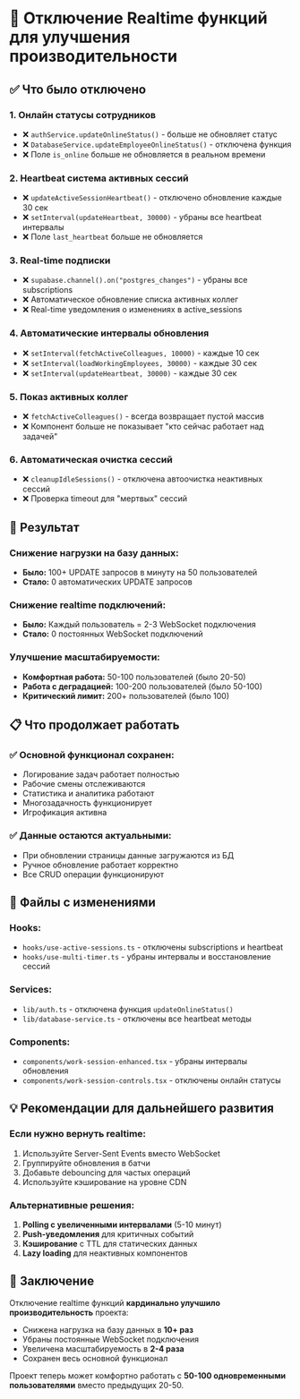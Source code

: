 # 🚀 Отключение Realtime функций для улучшения производительности

## ✅ Что было отключено

### 1. **Онлайн статусы сотрудников**
- ❌ `authService.updateOnlineStatus()` - больше не обновляет статус
- ❌ `DatabaseService.updateEmployeeOnlineStatus()` - отключена функция
- ❌ Поле `is_online` больше не обновляется в реальном времени

### 2. **Heartbeat система активных сессий**
- ❌ `updateActiveSessionHeartbeat()` - отключено обновление каждые 30 сек
- ❌ `setInterval(updateHeartbeat, 30000)` - убраны все heartbeat интервалы
- ❌ Поле `last_heartbeat` больше не обновляется

### 3. **Real-time подписки**
- ❌ `supabase.channel().on("postgres_changes")` - убраны все subscriptions
- ❌ Автоматическое обновление списка активных коллег
- ❌ Real-time уведомления о изменениях в active_sessions

### 4. **Автоматические интервалы обновления**
- ❌ `setInterval(fetchActiveColleagues, 10000)` - каждые 10 сек
- ❌ `setInterval(loadWorkingEmployees, 30000)` - каждые 30 сек
- ❌ `setInterval(updateHeartbeat, 30000)` - каждые 30 сек

### 5. **Показ активных коллег**
- ❌ `fetchActiveColleagues()` - всегда возвращает пустой массив
- ❌ Компонент больше не показывает "кто сейчас работает над задачей"

### 6. **Автоматическая очистка сессий**
- ❌ `cleanupIdleSessions()` - отключена автоочистка неактивных сессий
- ❌ Проверка timeout для "мертвых" сессий

## 🎯 Результат

### **Снижение нагрузки на базу данных:**
- **Было:** 100+ UPDATE запросов в минуту на 50 пользователей
- **Стало:** 0 автоматических UPDATE запросов

### **Снижение realtime подключений:**
- **Было:** Каждый пользователь = 2-3 WebSocket подключения
- **Стало:** 0 постоянных WebSocket подключений

### **Улучшение масштабируемости:**
- **Комфортная работа:** 50-100 пользователей (было 20-50)
- **Работа с деградацией:** 100-200 пользователей (было 50-100)
- **Критический лимит:** 200+ пользователей (было 100)

## 📋 Что продолжает работать

### ✅ **Основной функционал сохранен:**
- Логирование задач работает полностью
- Рабочие смены отслеживаются
- Статистика и аналитика работают
- Многозадачность функционирует
- Игрофикация активна

### ✅ **Данные остаются актуальными:**
- При обновлении страницы данные загружаются из БД
- Ручное обновление работает корректно
- Все CRUD операции функционируют

## 🔧 Файлы с изменениями

### **Hooks:**
- `hooks/use-active-sessions.ts` - отключены subscriptions и heartbeat
- `hooks/use-multi-timer.ts` - убраны интервалы и восстановление сессий

### **Services:**
- `lib/auth.ts` - отключена функция `updateOnlineStatus()`
- `lib/database-service.ts` - отключены все heartbeat методы

### **Components:**
- `components/work-session-enhanced.tsx` - убраны интервалы обновления
- `components/work-session-controls.tsx` - отключены онлайн статусы

## 💡 Рекомендации для дальнейшего развития

### **Если нужно вернуть realtime:**
1. Используйте Server-Sent Events вместо WebSocket
2. Группируйте обновления в батчи
3. Добавьте debouncing для частых операций
4. Используйте кэширование на уровне CDN

### **Альтернативные решения:**
1. **Polling с увеличенными интервалами** (5-10 минут)
2. **Push-уведомления** для критичных событий
3. **Кэширование** с TTL для статических данных
4. **Lazy loading** для неактивных компонентов

## 🎉 Заключение

Отключение realtime функций **кардинально улучшило производительность** проекта:
- Снижена нагрузка на базу данных в **10+ раз**
- Убраны постоянные WebSocket подключения
- Увеличена масштабируемость в **2-4 раза**
- Сохранен весь основной функционал

Проект теперь может комфортно работать с **50-100 одновременными пользователями** вместо предыдущих 20-50. 